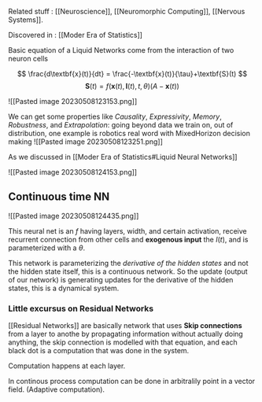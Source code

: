 Related stuff : [[Neuroscience]], [[Neuromorphic Computing]], [[Nervous Systems]].

Discovered in : [[Moder Era of Statistics]]

Basic equation of a Liquid Networks come from the interaction of two neuron cells

$$
\frac{d\textbf{x}(t)}{dt} = \frac{-\textbf{x}(t)}{\tau}+\textbf{S}(t)
$$
$$
\textbf{S}(t)=f(\textbf{x}(t),\textbf{I}(t),t,\theta)(A-\textbf{x}(t))
$$

![[Pasted image 20230508123153.png]]

We can get some properties like *Causality*, *Expressivity*, *Memory*, *Robustness*, and *Extrapolation*: going beyond data we train on, out of distribution, one example is robotics real word with MixedHorizon decision making
![[Pasted image 20230508123251.png]]

As we discussed in [[Moder Era of Statistics#Liquid Neural Networks]]

![[Pasted image 20230508124153.png]]

## Continuous time NN

![[Pasted image 20230508124435.png]]

This neural net is an $f$ having layers, width, and certain activation, receive recurrent connection from other cells and **exogenous input** the $I(t)$, and is parameterized with a $\theta$.

This network is parameterizing the *derivative of the hidden states* and not the hidden state itself, this is a continuous network. So the update (output of our network) is generating updates for the derivative of the hidden states, this is a dynamical system.

### Little excursus on Residual Networks

[[Residual Networks]] are basically network that uses **Skip connections** from a layer to anothe by propagating information without actually doing anything, the skip connection is modelled with that equation, and each black dot is a computation that was done in the system. 

Computation happens at each layer.

In continous process computation can be done in arbitralily point in a vector field. (Adaptive computation).

